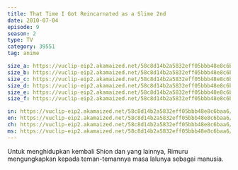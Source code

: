 ```yaml
---
title: That Time I Got Reincarnated as a Slime 2nd
date: 2010-07-04
episode: 9
season: 2
type: TV
category: 39551
tag: anime

size_a: https://vuclip-eip2.akamaized.net/58c8d14b2a5832eff05bbb48e8c6baa6/vp63207_V20210309150615/hlsc_e2931_2.m3u8
size_b: https://vuclip-eip2.akamaized.net/58c8d14b2a5832eff05bbb48e8c6baa6/vp63207_V20210309150615/hlsc_e2931_3.m3u8
size_c: https://vuclip-eip2.akamaized.net/58c8d14b2a5832eff05bbb48e8c6baa6/vp63207_V20210309150615/hlsc_e2931_4.m3u8
size_d: https://vuclip-eip2.akamaized.net/58c8d14b2a5832eff05bbb48e8c6baa6/vp63207_V20210309150615/hlsc_e2931_5.m3u8
size_e: https://vuclip-eip2.akamaized.net/58c8d14b2a5832eff05bbb48e8c6baa6/vp63207_V20210309150615/hlsc_e2931_6.m3u8
size_f: https://vuclip-eip2.akamaized.net/58c8d14b2a5832eff05bbb48e8c6baa6/vp63207_V20210309150615/hlsc_e2931_7.m3u8

in: https://vuclip-eip2.akamaized.net/58c8d14b2a5832eff05bbb48e8c6baa6/id.vtt
en: https://vuclip-eip2.akamaized.net/58c8d14b2a5832eff05bbb48e8c6baa6/en.vtt
ch: https://vuclip-eip2.akamaized.net/58c8d14b2a5832eff05bbb48e8c6baa6/zh-TW.vtt
ms: https://vuclip-eip2.akamaized.net/58c8d14b2a5832eff05bbb48e8c6baa6/ms.vtt
---
```

Untuk menghidupkan kembali Shion dan yang lainnya, Rimuru mengungkapkan kepada teman-temannya masa lalunya sebagai manusia.